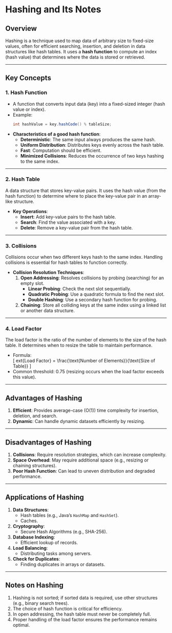 
# Hashing and Its Notes

## **Overview**
Hashing is a technique used to map data of arbitrary size to fixed-size values, often for efficient searching, insertion, and deletion in data structures like hash tables. It uses a **hash function** to compute an index (hash value) that determines where the data is stored or retrieved.

---

## **Key Concepts**

### **1. Hash Function**
- A function that converts input data (key) into a fixed-sized integer (hash value or index).
- Example: 
  ```java
  int hashValue = key.hashCode() % tableSize;
  ```
- **Characteristics of a good hash function**:
  - **Deterministic**: The same input always produces the same hash.
  - **Uniform Distribution**: Distributes keys evenly across the hash table.
  - **Fast**: Computation should be efficient.
  - **Minimized Collisions**: Reduces the occurrence of two keys hashing to the same index.

---

### **2. Hash Table**
A data structure that stores key-value pairs. It uses the hash value (from the hash function) to determine where to place the key-value pair in an array-like structure.

- **Key Operations**:
  - **Insert**: Add key-value pairs to the hash table.
  - **Search**: Find the value associated with a key.
  - **Delete**: Remove a key-value pair from the hash table.

---

### **3. Collisions**
Collisions occur when two different keys hash to the same index. Handling collisions is essential for hash tables to function correctly.

- **Collision Resolution Techniques**:
  1. **Open Addressing**: Resolves collisions by probing (searching) for an empty slot.
     - **Linear Probing**: Check the next slot sequentially.
     - **Quadratic Probing**: Use a quadratic formula to find the next slot.
     - **Double Hashing**: Use a secondary hash function for probing.
  2. **Chaining**: Store all colliding keys at the same index using a linked list or another data structure.

---

### **4. Load Factor**
The load factor is the ratio of the number of elements to the size of the hash table. It determines when to resize the table to maintain performance.

- Formula:  
  \[
  	ext{Load Factor} = \frac{\text{Number of Elements}}{\text{Size of Table}}
  \]
- Common threshold: 0.75 (resizing occurs when the load factor exceeds this value).

---

## **Advantages of Hashing**
1. **Efficient**: Provides average-case \(O(1)\) time complexity for insertion, deletion, and search.
2. **Dynamic**: Can handle dynamic datasets efficiently by resizing.

---

## **Disadvantages of Hashing**
1. **Collisions**: Require resolution strategies, which can increase complexity.
2. **Space Overhead**: May require additional space (e.g., resizing or chaining structures).
3. **Poor Hash Function**: Can lead to uneven distribution and degraded performance.

---

## **Applications of Hashing**
1. **Data Structures**:
   - Hash tables (e.g., Java’s `HashMap` and `HashSet`).
   - Caches.
2. **Cryptography**:
   - Secure Hash Algorithms (e.g., SHA-256).
3. **Database Indexing**:
   - Efficient lookup of records.
4. **Load Balancing**:
   - Distributing tasks among servers.
5. **Check for Duplicates**:
   - Finding duplicates in arrays or datasets.

---

## **Notes on Hashing**
1. Hashing is not sorted; if sorted data is required, use other structures (e.g., binary search trees).
2. The choice of hash function is critical for efficiency.
3. In open addressing, the hash table must never be completely full.
4. Proper handling of the load factor ensures the performance remains optimal.
